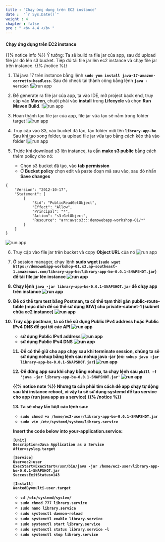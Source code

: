 ```yaml
---
title : "Chạy ứng dụng trên EC2 instance"
date :  "`r Sys.Date()`" 
weight : 4
chapter : false
pre : " <b> 4.4 </b> "
---
```


#### Chạy ứng dụng trên EC2 instance

{{% notice info %}}
Ý tưởng: Ta sẽ build ra file jar của app, sau đó upload file jar đó lên s3 bucket. Tiếp đó tải file jar lên ec2 instance và chạy file jar trên instance.
{{% /notice %}}

1. Tải java 17 trên instance bằng lệnh **`sudo yum install java-17-amazon-corretto-headless`**. Sau đó check tải thành công bằng lệnh **`java -version`**
!![run app](/workshop01-AWS-FCJ-2024/images/4-4/01.png?width=50pc)

2. Để generate ra file jar của app, ta vào IDE, mở project back end, truy cập vào **Maven**, chuột phải vào **install** trong **Lifecycle** và chọn **Run Maven Build**.
!![run app](/workshop01-AWS-FCJ-2024/images/4-4/02.png?width=50pc)

3. Hoàn thành tạo file jar của app, file jar vừa tạo sẽ nằm trong folder target
!![run app](/workshop01-AWS-FCJ-2024/images/4-4/03.png?width=50pc)

4. Truy cập vào S3, vào bucket đã tạo, tạo folder mới tên **`library-app-be`**. Sau khi tạo xong folder, ta upload file jar vừa tạo bằng cách kéo thả vào folder
!![run app](/workshop01-AWS-FCJ-2024/images/4-4/04.png?width=50pc)

5. Trước khi download s3 lên instance, ta cần **make s3 public** bằng cách thêm policy cho nó:
   - Chọn s3 bucket đã tạo, vào **tab permission**
   - Ở **Bucket policy** chọn edit và paste đoạn mã sau vào, sau đó nhấn **Save changes**
```
{
    "Version": "2012-10-17",
    "Statement": [
        {
            "Sid": "PublicReadGetObject",
            "Effect": "Allow",
            "Principal": "*",
            "Action": "s3:GetObject",
            "Resource": "arn:aws:s3:::demowebapp-workshop-01/*"
        }
    ]
}
```
![run app](/workshop01-AWS-FCJ-2024/images/4-4/05.png?width=50pc)

6. Truy cập vào file jar trên bucket và copy **Object URL** của nó
![run app](/workshop01-AWS-FCJ-2024/images/4-4/06.png?width=50pc)

7. Ở session manager, chạy lệnh **sudo wget <Object URL>** (**`sudo wget https://demowebapp-workshop-01.s3.ap-southeast-1.amazonaws.com/library-app-be/library-app-be-0.0.1-SNAPSHOT.jar`**) để tải file jar lên instance
![run app](/workshop01-AWS-FCJ-2024/images/4-4/07.png?width=50pc)

8. Chạy lệnh **`java -jar library-app-be-0.0.1-SNAPSHOT.jar`** để chạy app trên instance
![run app](/workshop01-AWS-FCJ-2024/images/4-4/08.png?width=50pc)

9. Để có thể tạm test bằng **Postman**, ta có thể tạm thời gán **public-route-table** (mục đích để có thể sử dụng IGW) cho **private-subnet-1** (subnet chứa ec2 instance)
![run app](/workshop01-AWS-FCJ-2024/images/4-4/09.png?width=50pc)

10. Truy cập postman, ta có thể sử dụng **Public IPv4 address** hoặc **Public IPv4 DNS** để gọi tới các API
![run app](/workshop01-AWS-FCJ-2024/images/4-4/10.png?width=50pc)
   - sử dụng **Public IPv4 address**
![run app](/workshop01-AWS-FCJ-2024/images/4-4/11.png?width=50pc)
   - sử dụng **Public IPv4 DNS**
![run app](/workshop01-AWS-FCJ-2024/images/4-4/12.png?width=50pc)

11. Để có thể giữ cho app chạy sau khi terminate session, chúng ta sẽ sử dụng nohup bằng lệnh sau **nohup java -jar <jar file name>** (ex: **`nohup java -jar library-app-be-0.0.1-SNAPSHOT.jar`**)
![run app](/workshop01-AWS-FCJ-2024/images/4-4/13.png?width=50pc)

12. Để dừng app sau khi chạy bằng nohup, ta chạy lệnh sau **`pkill -f 'java -jar library-app-be-0.0.1-SNAPSHOT.jar'`**
![run app](/workshop01-AWS-FCJ-2024/images/4-4/14.png?width=50pc)

{{% notice note %}}
Nhưng ta cần phải tìm cách để app chạy tự động sau khi instance reboot, vì vậy ta sẽ sử dụng **systemd** để tạo service cho app (run java app as a service)
{{% /notice %}}

13. Ta sẽ chạy lần lượt các lệnh sau:
   - **`sudo chmod +x /home/ec2-user/library-app-be-0.0.1-SNAPSHOT.jar`**
   - **`sudo vim /etc/systemd/system/library.service`**	

**Insert the code below into your-application.service:**

```
[Unit]
Description=Java Application as a Service
After=syslog.target

[Service]
User=ec2-user
ExecStart=ExecStart=/usr/bin/java -jar /home/ec2-user/library-app-be-0.0.1-SNAPSHOT.jar
SuccessExitStatus=143

[Install]
WantedBy=multi-user.target
```
   - **`cd /etc/systemd/system/`**
   - **`sudo chmod 777 library.service`**
   - **`sudo nano library.service`**
   - **`sudo systemctl daemon-reload`**
   - **`sudo systemctl enable library.service`**
   - **`sudo systemctl start library.service`**
   - **`sudo systemctl status library.service -l`**
   - **`sudo systemctl stop library.service`**